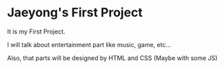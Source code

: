 # Jaeyong's First Project

It is my First Project.

I will talk about entertainment part like music, game, etc...

Also, that parts will be designed by HTML and CSS (Maybe with some JS)
